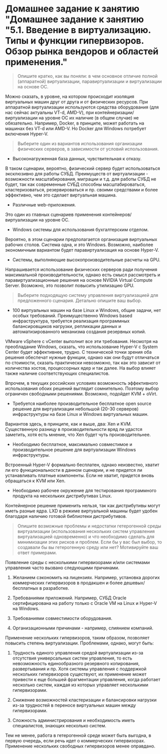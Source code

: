 # Домашнее задание к занятию "Домашнее задание к занятию "5.1. Введение в виртуализацию. Типы и функции гипервизоров. Обзор рынка вендоров и областей применения."

> Опишите кратко, как вы поняли: в чем основное отличие полной
> (аппаратной) виртуализации, паравиртуализации и виртуализации на
> основе ОС.

Можно сказать, в уровне, на котором происходит изоляция виртуальных
машин друг от друга и от физических ресурсов. При аппаратной
виртуализации используются средства оборудования (для нас сейчас
актуальны VT-d, AMD-V), при контейнеризации/виртуализации на уровне ОС
их наличие (в общем случае) не обязательно. Например, Docker, в
принципе, может работать на машинах без VT-d или AMD-V. Но Docker для
Windows потребует включения Hyper-V.

> Выберите один из вариантов использования организации физических
> серверов, в зависимости от условий использования.

- Высоконагруженная база данных, чувствительная к отказу.

В таком сценарии, вероятно, физический сервер будет использоваться
эксклюзивно для работы СУБД. Преимуществ от виртуализации -
возможности масштабирования, миграции и т.д. для работы СУБД не будет,
так как современные СУБД способны масштабироваться, кластеризоваться,
резервироваться и пр. своими средствами и более эффективно, чем это
сделает виртуальная машина.

- Различные web-приложения.

Это один из главных сценариев применения контейнеров/виртуализации на
уровне ОС.

- Windows системы для использования бухгалтерским отделом.

Вероятно, в этом сценарии предполагается организация виртуальных
рабочих столов. Система одна, и это Windows. Возможно, наиболее
экономичным вариантом будет паравиртуализация на основе Hyper-V.

- Системы, выполняющие высокопроизводительные расчеты на GPU.

Напрашивается использование физических серверов ради получения
максимальной производительности, однако есть смысл рассмотреть и
паравиртуализационные решения на основе NVIDIA Virtual Compute
Server. Возможно, это позволит повысить утилизацию GPU.

> Выберите подходящую систему управления виртуализацией для
> предложенного сценария. Детально опишите ваш выбор.

- 100 виртуальных машин на базе Linux и Windows, общие задачи, нет
  особых требований. Преимущественно Windows based инфраструктура,
  требуется реализация программных балансировщиков нагрузки,
  репликации данных и автоматизированного механизма создания резервных
  копий.
  
VMware vSphere с vCenter выполнит все эти требования. Несмотря на
преобладание Windows, сказать, что использование Hyper-V с System
Center будет эффективнее, трудно. С технической точки зрения оба
решения обеспечат нужные функции, однако как они будут отличаться по
стоимости, сказать практически невозможно, так как это зависит от
количества хостов, процессорных ядер и так далее. На выбор влияет
также наличие соответствующих специалистов.

Впрочем, в текущих российских условиях возможность эффективного
использования обоих решений выглядит сомнительно. Поэтому выбор
ограничен свободными решениями. Возможно, подойдет KVM + oVirt.

- Требуется наиболее производительное бесплатное open source решение
  для виртуализации небольшой (20-30 серверов) инфраструктуры на базе
  Linux и Windows виртуальных машин.
  
Вариантов здесь, в принципе, как и выше, два: Xen и KVM. Существенную
разницу в производительности вряд ли удастся заметить, хотя есть
мнение, что Xen будет чуть производительнее.

- Необходимо бесплатное, максимально совместимое и производительное
  решение для виртуализации Windows инфраструктуры.
  
Встроенный Hyper-V формально бесплатен, однако неизвестно, хватит ли
его функциональности в данном сценарии, и не придется ли устанавливать
платные компоненты. Если не хватит, придется вновь обращаться к KVM или Xen.

- Необходимо рабочее окружение для тестирования программного продукта
  на нескольких дистрибутивах Linux.
  
Контейнерное решение применить нельзя, так как дистрибутивы могут
иметь разные ядра. LXD в режиме виртуальной машины будет удобен
благодаря наличию готовой библиотеки дистрибутивов.

> Опишите возможные проблемы и недостатки гетерогенной среды
> виртуализации (использования нескольких систем управления
> виртуализацией одновременно) и что необходимо сделать для
> минимизации этих рисков и проблем. Если бы у вас был выбор, то
> создавали бы вы гетерогенную среду или нет? Мотивируйте ваш ответ
> примерами.

Появление среды с несколькими гипервизорами и/или системами управления
часто вызвано следующими причинами.

1. Желанием сэкономить на лицензиях. Например, установка дорогих
   коммерческих гипервизоров в продакшен и более дешевых/бесплатных в
   разработке.
   
2. Требованиями приложений. Например, СУБД Oracle сертифицирована на
   работу только с Oracle VM на Linux и Hyper-V на Windows.

3. Требованиями совместимости оборудования.

4. Организационными причинами - например, слиянием компаний.

Применение нескольких гипервизоров, таким образом, позволяет повысить
степень виртуализации. Проблемами, однако, могут быть:

1. Трудность единого управления средой виртуализации из-за отсутствия
   универсальных систем управления, то есть невозможность
   единообразного резервного копирования, развертывания и пр. Хотя
   системы управления с поддержкой нескольких гипервизоров существуют,
   их применение может привести к еще большей фрагментации управления,
   когда работает несколько систем, каждая из которых управляет
   несколькими гипервизорами.

2. Снижение возможностей кластеризации и балансировки нагрузки из-за
   трудностей в переносе виртуальных машин между гипервизорами.
   
3. Сложность администрирования и необходимость иметь специалистов,
   знающих несколько систем.

Тем не менее, работа в гетерогенной среде может быть выгодна, в первую
очередь, если речь идет о коммерческих гипервизорах. Применение
нескольких свободных гипервизоров менее оправдано.
